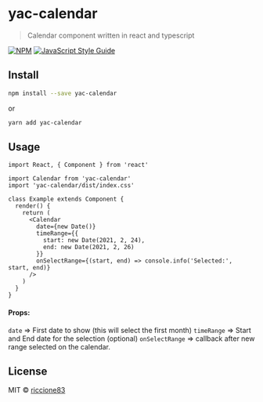 # yac-calendar

> Calendar component written in react and typescript

[![NPM](https://img.shields.io/npm/v/yac-calendar.svg)](https://www.npmjs.com/package/yac-calendar) [![JavaScript Style Guide](https://img.shields.io/badge/code_style-standard-brightgreen.svg)](https://standardjs.com)

## Install

```bash
npm install --save yac-calendar
```

or

```bash
yarn add yac-calendar
```

## Usage

```tsx
import React, { Component } from 'react'

import Calendar from 'yac-calendar'
import 'yac-calendar/dist/index.css'

class Example extends Component {
  render() {
    return (
      <Calendar
        date={new Date()}
        timeRange={{
          start: new Date(2021, 2, 24),
          end: new Date(2021, 2, 26)
        }}
        onSelectRange={(start, end) => console.info('Selected:', start, end)}
      />
    )
  }
}
```

#### Props:

`date` => First date to show (this will select the first month)
`timeRange` => Start and End date for the selection (optional)
`onSelectRange` => callback after new range selected on the calendar.

## License

MIT © [riccione83](https://github.com/riccione83)
